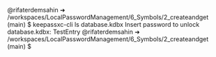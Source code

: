 @rifaterdemsahin ➜ /workspaces/LocalPasswordManagement/6_Symbols/2_createandget (main) $ keepassxc-cli ls database.kdbx
Insert password to unlock database.kdbx: 
TestEntry
@rifaterdemsahin ➜ /workspaces/LocalPasswordManagement/6_Symbols/2_createandget (main) $ 